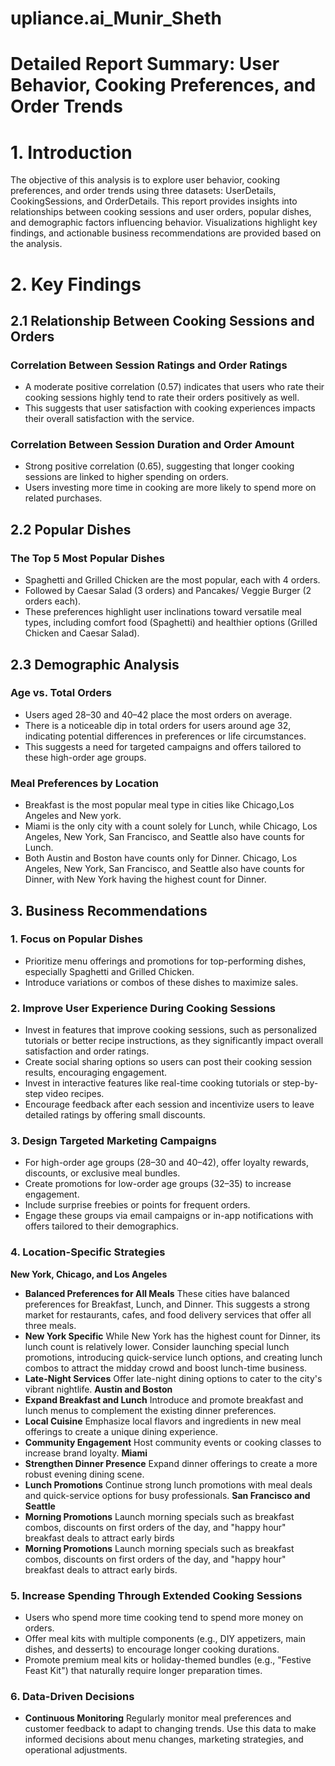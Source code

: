 # upliance.ai_Munir_Sheth

# Detailed Report Summary: User Behavior, Cooking Preferences, and Order Trends

# 1. Introduction

The objective of this analysis is to explore user behavior, cooking preferences, and order trends using three datasets: UserDetails, CookingSessions, and OrderDetails. This report provides insights into relationships between cooking sessions and user orders, popular dishes, and demographic factors influencing behavior. Visualizations highlight key findings, and actionable business recommendations are provided based on the analysis.

# 2. Key Findings
## 2.1 Relationship Between Cooking Sessions and Orders
### Correlation Between Session Ratings and Order Ratings
- A moderate positive correlation (0.57) indicates that users who rate their cooking sessions highly tend to rate their orders positively as well.
- This suggests that user satisfaction with cooking experiences impacts their overall satisfaction with the service.

### Correlation Between Session Duration and Order Amount
- Strong positive correlation (0.65), suggesting that longer cooking sessions are linked to higher spending on orders.
- Users investing more time in cooking are more likely to spend more on related purchases.

## 2.2 Popular Dishes
### The Top 5 Most Popular Dishes
- Spaghetti and Grilled Chicken are the most popular, each with 4 orders.
- Followed by Caesar Salad (3 orders) and Pancakes/ Veggie Burger (2 orders each).
- These preferences highlight user inclinations toward versatile meal types, including comfort food (Spaghetti) and healthier options (Grilled Chicken and Caesar Salad).

## 2.3 Demographic Analysis
### Age vs. Total Orders
- Users aged 28–30 and 40–42 place the most orders on average.
- There is a noticeable dip in total orders for users around age 32, indicating potential differences in preferences or life circumstances.
- This suggests a need for targeted campaigns and offers tailored to these high-order age groups.

### Meal Preferences by Location
- Breakfast is the most popular meal type in cities like Chicago,Los Angeles and New york.
- Miami is the only city with a count solely for Lunch, while Chicago, Los Angeles, New York, San Francisco, and Seattle also have counts for Lunch.
- Both Austin and Boston have counts only for Dinner. Chicago, Los Angeles, New York, San Francisco, and Seattle also have counts for Dinner, with New York having the highest count for Dinner.

## 3. Business Recommendations
### 1. Focus on Popular Dishes
- Prioritize menu offerings and promotions for top-performing dishes, especially Spaghetti and Grilled Chicken.
- Introduce variations or combos of these dishes to maximize sales.
### 2. Improve User Experience During Cooking Sessions
- Invest in features that improve cooking sessions, such as personalized tutorials or better recipe instructions, as they significantly impact overall satisfaction and order ratings.
- Create social sharing options so users can post their cooking session results, encouraging engagement.
- Invest in interactive features like real-time cooking tutorials or step-by-step video recipes.
- Encourage feedback after each session and incentivize users to leave detailed ratings by offering small discounts.
### 3. Design Targeted Marketing Campaigns
- For high-order age groups (28–30 and 40–42), offer loyalty rewards, discounts, or exclusive meal bundles.
- Create promotions for low-order age groups (32–35) to increase engagement.
- Include surprise freebies or points for frequent orders.
- Engage these groups via email campaigns or in-app notifications with offers tailored to their demographics.
### 4. Location-Specific Strategies
**New York, Chicago, and Los Angeles**
- **Balanced Preferences for All Meals** These cities have balanced preferences for Breakfast, Lunch, and Dinner. This suggests a strong market for restaurants, cafes, and food delivery services that offer all three meals.
- **New York Specific** While New York has the highest count for Dinner, its lunch count is relatively lower. Consider launching special lunch promotions, introducing quick-service lunch options, and creating lunch combos to attract the midday crowd and boost lunch-time business.
- **Late-Night Services** Offer late-night dining options to cater to the city's vibrant nightlife.
**Austin and Boston**
- **Expand Breakfast and Lunch** Introduce and promote breakfast and lunch menus to complement the existing dinner preferences.
- **Local Cuisine** Emphasize local flavors and ingredients in new meal offerings to create a unique dining experience.
- **Community Engagement** Host community events or cooking classes to increase brand loyalty.
**Miami**
- **Strengthen Dinner Presence** Expand dinner offerings to create a more robust evening dining scene.
- **Lunch Promotions** Continue strong lunch promotions with meal deals and quick-service options for busy professionals.
**San Francisco and Seattle**
- **Morning Promotions** Launch morning specials such as breakfast combos, discounts on first orders of the day, and "happy hour" breakfast deals to attract early birds
- **Morning Promotions** Launch morning specials such as breakfast combos, discounts on first orders of the day, and "happy hour" breakfast deals to attract early birds.
### 5. Increase Spending Through Extended Cooking Sessions
- Users who spend more time cooking tend to spend more money on orders.
- Offer meal kits with multiple components (e.g., DIY appetizers, main dishes, and desserts) to encourage longer cooking durations.
- Promote premium meal kits or holiday-themed bundles (e.g., "Festive Feast Kit") that naturally require longer preparation times.
### 6. Data-Driven Decisions
- **Continuous Monitoring** Regularly monitor meal preferences and customer feedback to adapt to changing trends. Use this data to make informed decisions about menu changes, marketing strategies, and operational adjustments.
